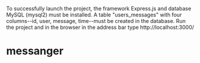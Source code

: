 To successfully launch the project, the framework Express.js and database MySQL (mysql2) must be installed. 
A table "users_messages" with four columns--id, user, message, time--must be created in the database.
Run the project and in the browser in the address bar type http://localhost:3000/
# messanger
